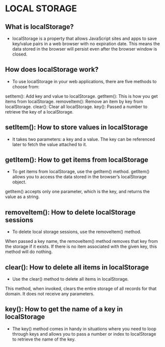 # LOCAL STORAGE 

## What is localStorage?

* localStorage is a property that allows JavaScript sites and apps to save key/value pairs in a web browser with no expiration date. This means the data stored in the browser will persist even after the browser window is closed.

## How does localStorage work?

* To use localStorage in your web applications, there are five methods to choose from:

setItem(): Add key and value to localStorage.
getItem(): This is how you get items from localStorage.
removeItem(): Remove an item by key from localStorage.
clear(): Clear all localStorage.
key(): Passed a number to retrieve the key of a localStorage.

## setItem(): How to store values in localStorage

* It takes two parameters: a key and a value. The key can be referenced later to fetch the value attached to it.

## getItem(): How to get items from localStorage

* To get items from localStorage, use the getItem() method. getItem() allows you to access the data stored in the browser’s localStorage object.

getItem() accepts only one parameter, which is the key, and returns the value as a string.


## removeItem(): How to delete localStorage sessions

* To delete local storage sessions, use the removeItem() method.

When passed a key name, the removeItem() method removes that key from the storage if it exists. If there is no item associated with the given key, this method will do nothing.



## clear(): How to delete all items in localStorage

* Use the clear() method to delete all items in localStorage.

This method, when invoked, clears the entire storage of all records for that domain. It does not receive any parameters.


## key(): How to get the name of a key in localStorage

* The key() method comes in handy in situations where you need to loop through keys and allows you to pass a number or index to localStorage to retrieve the name of the key.






